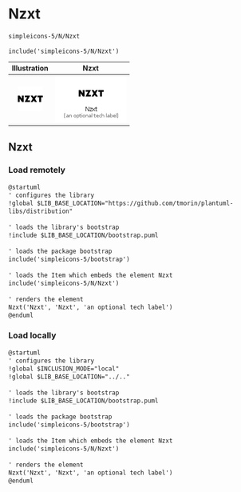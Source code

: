 # Nzxt


```text
simpleicons-5/N/Nzxt
```

```text
include('simpleicons-5/N/Nzxt')
```



| Illustration | Nzxt |
| :---: | :---: |
| ![illustration for Illustration](../../simpleicons-5/N/Nzxt.png) | ![illustration for Nzxt](../../simpleicons-5/N/Nzxt.Local.png) |




## Nzxt

### Load remotely
```plantuml
@startuml
' configures the library
!global $LIB_BASE_LOCATION="https://github.com/tmorin/plantuml-libs/distribution"

' loads the library's bootstrap
!include $LIB_BASE_LOCATION/bootstrap.puml

' loads the package bootstrap
include('simpleicons-5/bootstrap')

' loads the Item which embeds the element Nzxt
include('simpleicons-5/N/Nzxt')

' renders the element
Nzxt('Nzxt', 'Nzxt', 'an optional tech label')
@enduml
```

### Load locally
```plantuml
@startuml
' configures the library
!global $INCLUSION_MODE="local"
!global $LIB_BASE_LOCATION="../.."

' loads the library's bootstrap
!include $LIB_BASE_LOCATION/bootstrap.puml

' loads the package bootstrap
include('simpleicons-5/bootstrap')

' loads the Item which embeds the element Nzxt
include('simpleicons-5/N/Nzxt')

' renders the element
Nzxt('Nzxt', 'Nzxt', 'an optional tech label')
@enduml
```

